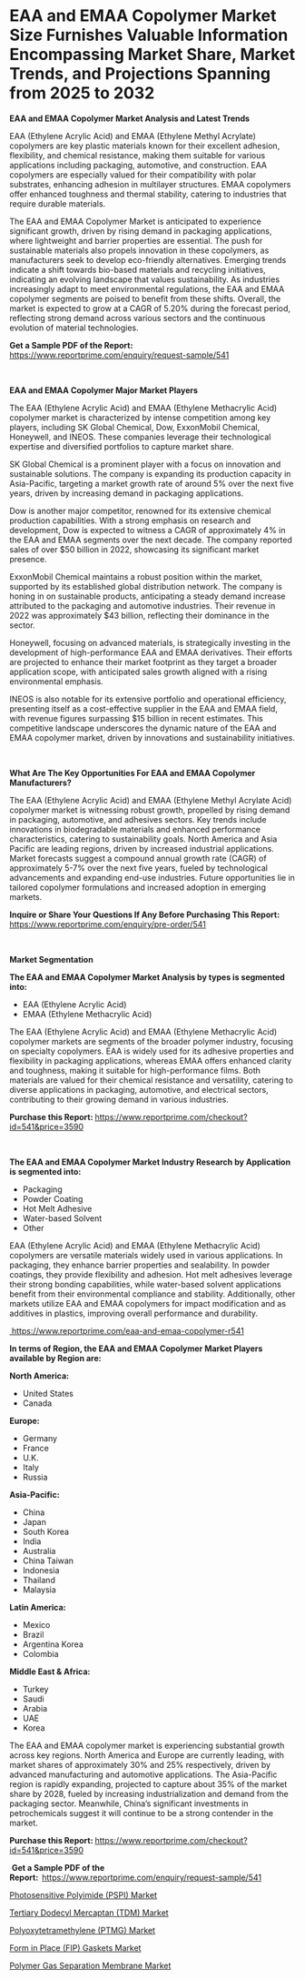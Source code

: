 <p><h1>EAA and EMAA Copolymer Market Size Furnishes Valuable Information Encompassing Market Share, Market Trends, and Projections Spanning from 2025 to 2032</h1></p><p><strong>EAA and EMAA Copolymer Market Analysis and Latest Trends</strong></p>
<p><p>EAA (Ethylene Acrylic Acid) and EMAA (Ethylene Methyl Acrylate) copolymers are key plastic materials known for their excellent adhesion, flexibility, and chemical resistance, making them suitable for various applications including packaging, automotive, and construction. EAA copolymers are especially valued for their compatibility with polar substrates, enhancing adhesion in multilayer structures. EMAA copolymers offer enhanced toughness and thermal stability, catering to industries that require durable materials.</p><p>The EAA and EMAA Copolymer Market is anticipated to experience significant growth, driven by rising demand in packaging applications, where lightweight and barrier properties are essential. The push for sustainable materials also propels innovation in these copolymers, as manufacturers seek to develop eco-friendly alternatives. Emerging trends indicate a shift towards bio-based materials and recycling initiatives, indicating an evolving landscape that values sustainability. As industries increasingly adapt to meet environmental regulations, the EAA and EMAA copolymer segments are poised to benefit from these shifts. Overall, the market is expected to grow at a CAGR of 5.20% during the forecast period, reflecting strong demand across various sectors and the continuous evolution of material technologies.</p></p>
<p><strong>Get a Sample PDF of the Report:&nbsp;</strong> <a href="https://www.reportprime.com/enquiry/request-sample/541?utm_campaign=1868&utm_medium=2&utm_source=Github&utm_content=ia&utm_term=18032025&utm_id=eaa-and-emaa-copolymer">https://www.reportprime.com/enquiry/request-sample/541</a></p>
<p>&nbsp;</p>
<p><strong>EAA and EMAA Copolymer Major Market Players</strong></p>
<p><p>The EAA (Ethylene Acrylic Acid) and EMAA (Ethylene Methacrylic Acid) copolymer market is characterized by intense competition among key players, including SK Global Chemical, Dow, ExxonMobil Chemical, Honeywell, and INEOS. These companies leverage their technological expertise and diversified portfolios to capture market share.</p><p>SK Global Chemical is a prominent player with a focus on innovation and sustainable solutions. The company is expanding its production capacity in Asia-Pacific, targeting a market growth rate of around 5% over the next five years, driven by increasing demand in packaging applications.</p><p>Dow is another major competitor, renowned for its extensive chemical production capabilities. With a strong emphasis on research and development, Dow is expected to witness a CAGR of approximately 4% in the EAA and EMAA segments over the next decade. The company reported sales of over $50 billion in 2022, showcasing its significant market presence.</p><p>ExxonMobil Chemical maintains a robust position within the market, supported by its established global distribution network. The company is honing in on sustainable products, anticipating a steady demand increase attributed to the packaging and automotive industries. Their revenue in 2022 was approximately $43 billion, reflecting their dominance in the sector.</p><p>Honeywell, focusing on advanced materials, is strategically investing in the development of high-performance EAA and EMAA derivatives. Their efforts are projected to enhance their market footprint as they target a broader application scope, with anticipated sales growth aligned with a rising environmental emphasis.</p><p>INEOS is also notable for its extensive portfolio and operational efficiency, presenting itself as a cost-effective supplier in the EAA and EMAA field, with revenue figures surpassing $15 billion in recent estimates. This competitive landscape underscores the dynamic nature of the EAA and EMAA copolymer market, driven by innovations and sustainability initiatives.</p></p>
<p>&nbsp;</p>
<p><strong>What Are The Key Opportunities For EAA and EMAA Copolymer Manufacturers?</strong></p>
<p><p>The EAA (Ethylene Acrylic Acid) and EMAA (Ethylene Methyl Acrylate Acid) copolymer market is witnessing robust growth, propelled by rising demand in packaging, automotive, and adhesives sectors. Key trends include innovations in biodegradable materials and enhanced performance characteristics, catering to sustainability goals. North America and Asia Pacific are leading regions, driven by increased industrial applications. Market forecasts suggest a compound annual growth rate (CAGR) of approximately 5-7% over the next five years, fueled by technological advancements and expanding end-use industries. Future opportunities lie in tailored copolymer formulations and increased adoption in emerging markets.</p></p>
<p><strong>Inquire or Share Your Questions If Any Before Purchasing This Report:</strong> <a href="https://www.reportprime.com/enquiry/pre-order/541?utm_campaign=1868&utm_medium=2&utm_source=Github&utm_content=ia&utm_term=18032025&utm_id=eaa-and-emaa-copolymer">https://www.reportprime.com/enquiry/pre-order/541</a></p>
<p>&nbsp;</p>
<p><strong>Market Segmentation</strong></p>
<p><strong>The EAA and EMAA Copolymer Market Analysis by types is segmented into:</strong></p>
<p><ul><li>EAA (Ethylene Acrylic Acid)</li><li>EMAA (Ethylene Methacrylic Acid)</li></ul></p>
<p><p>The EAA (Ethylene Acrylic Acid) and EMAA (Ethylene Methacrylic Acid) copolymer markets are segments of the broader polymer industry, focusing on specialty copolymers. EAA is widely used for its adhesive properties and flexibility in packaging applications, whereas EMAA offers enhanced clarity and toughness, making it suitable for high-performance films. Both materials are valued for their chemical resistance and versatility, catering to diverse applications in packaging, automotive, and electrical sectors, contributing to their growing demand in various industries.</p></p>
<p><strong>Purchase this Report:&nbsp;</strong><a href="https://www.reportprime.com/checkout?id=541&price=3590&utm_campaign=1868&utm_medium=2&utm_source=Github&utm_content=ia&utm_term=18032025&utm_id=eaa-and-emaa-copolymer">https://www.reportprime.com/checkout?id=541&price=3590</a></p>
<p>&nbsp;</p>
<p><strong>The EAA and EMAA Copolymer Market Industry Research by Application is segmented into:</strong></p>
<p><ul><li>Packaging</li><li>Powder Coating</li><li>Hot Melt Adhesive</li><li>Water-based Solvent</li><li>Other</li></ul></p>
<p><p>EAA (Ethylene Acrylic Acid) and EMAA (Ethylene Methacrylic Acid) copolymers are versatile materials widely used in various applications. In packaging, they enhance barrier properties and sealability. In powder coatings, they provide flexibility and adhesion. Hot melt adhesives leverage their strong bonding capabilities, while water-based solvent applications benefit from their environmental compliance and stability. Additionally, other markets utilize EAA and EMAA copolymers for impact modification and as additives in plastics, improving overall performance and durability.</p></p>
<p><a href="https://www.reportprime.com/eaa-and-emaa-copolymer-r541?utm_campaign=1868&utm_medium=2&utm_source=Github&utm_content=ia&utm_term=18032025&utm_id=eaa-and-emaa-copolymer">&nbsp;https://www.reportprime.com/eaa-and-emaa-copolymer-r541</a></p>
<p><strong>In terms of Region, the EAA and EMAA Copolymer Market Players available by Region are:</strong></p>
<p>
    <p> <strong> North America: </strong>
        <ul>
            <li>United States</li>
            <li>Canada</li>
        </ul>
        </p> 
    <p> <strong> Europe: </strong>
        <ul>
            <li>Germany</li>
            <li>France</li>
            <li>U.K.</li>
            <li>Italy</li>
            <li>Russia</li>
        </ul>
        </p> 
    <p> <strong> Asia-Pacific: </strong>
        <ul>
            <li>China</li>
            <li>Japan</li>
            <li>South Korea</li>
            <li>India</li>
            <li>Australia</li>
            <li>China Taiwan</li>
            <li>Indonesia</li>
            <li>Thailand</li>
            <li>Malaysia</li>
        </ul>
        </p> 
    <p> <strong> Latin America: </strong>
        <ul>
            <li>Mexico</li>
            <li>Brazil</li>
            <li>Argentina Korea</li>
            <li>Colombia</li>
        </ul>
        </p> 
    <p> <strong> Middle East & Africa: </strong>
        <ul>
            <li>Turkey</li>
            <li>Saudi</li>
            <li>Arabia</li>
            <li>UAE</li>
            <li>Korea</li>
        </ul>
    </p>
    </p>
<p><p>The EAA and EMAA copolymer market is experiencing substantial growth across key regions. North America and Europe are currently leading, with market shares of approximately 30% and 25% respectively, driven by advanced manufacturing and automotive applications. The Asia-Pacific region is rapidly expanding, projected to capture about 35% of the market share by 2028, fueled by increasing industrialization and demand from the packaging sector. Meanwhile, China’s significant investments in petrochemicals suggest it will continue to be a strong contender in the market.</p></p>
<p><strong>Purchase this Report: </strong><a href="https://www.reportprime.com/checkout?id=541&price=3590&utm_campaign=1868&utm_medium=2&utm_source=Github&utm_content=ia&utm_term=18032025&utm_id=eaa-and-emaa-copolymer">https://www.reportprime.com/checkout?id=541&price=3590</a></p>
<p>&nbsp;<strong>Get a Sample PDF of the Report:&nbsp;&nbsp;</strong><a href="https://www.reportprime.com/enquiry/request-sample/541?utm_campaign=1868&utm_medium=2&utm_source=Github&utm_content=ia&utm_term=18032025&utm_id=eaa-and-emaa-copolymer">https://www.reportprime.com/enquiry/request-sample/541</a></p>
<p><strong></strong></p>
<p><p><a href="https://github.com/papnider/Market-Research-Report-List-1/blob/main/photosensitive-polyimide-pspi-market.md?utm_campaign=1868&utm_medium=2&utm_source=Github&utm_content=ia&utm_term=18032025&utm_id=eaa-and-emaa-copolymer">Photosensitive Polyimide (PSPI) Market</a></p><p><a href="https://github.com/dagnewopus/Market-Research-Report-List-1/blob/main/tertiary-dodecyl-mercaptan-tdm-market.md?utm_campaign=1868&utm_medium=2&utm_source=Github&utm_content=ia&utm_term=18032025&utm_id=eaa-and-emaa-copolymer">Tertiary Dodecyl Mercaptan (TDM) Market</a></p><p><a href="https://github.com/naanaafranxu/Market-Research-Report-List-1/blob/main/polyoxytetramethylene-ptmg-market.md?utm_campaign=1868&utm_medium=2&utm_source=Github&utm_content=ia&utm_term=18032025&utm_id=eaa-and-emaa-copolymer">Polyoxytetramethylene (PTMG) Market</a></p><p><a href="https://github.com/nyanikumchu/Market-Research-Report-List-1/blob/main/form-in-place-fip-gaskets-market.md?utm_campaign=1868&utm_medium=2&utm_source=Github&utm_content=ia&utm_term=18032025&utm_id=eaa-and-emaa-copolymer">Form in Place (FIP) Gaskets Market</a></p><p><a href="https://github.com/suebabuhai/Market-Research-Report-List-1/blob/main/polymer-gas-separation-membrane-market.md?utm_campaign=1868&utm_medium=2&utm_source=Github&utm_content=ia&utm_term=18032025&utm_id=eaa-and-emaa-copolymer">Polymer Gas Separation Membrane Market</a></p></p>